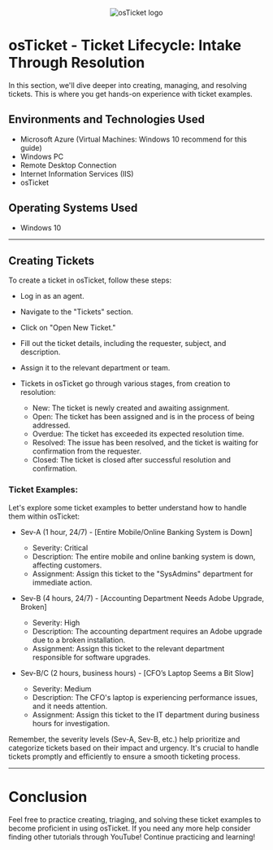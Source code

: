 <p align="center">
<img src="https://i.imgur.com/Clzj7Xs.png" alt="osTicket logo"/>
</p>

<h1>osTicket - Ticket Lifecycle: Intake Through Resolution</h1>
<p> In this section, we'll dive deeper into creating, managing, and resolving tickets. This is where you get hands-on experience with ticket examples.</p>

<h2>Environments and Technologies Used</h2>

- Microsoft Azure (Virtual Machines: Windows 10 recommend for this guide)
- Windows PC
- Remote Desktop Connection
- Internet Information Services (IIS)
- osTicket

<h2>Operating Systems Used </h2>

- Windows 10

-----

<h2>Creating Tickets</h2>
<p>To create a ticket in osTicket, follow these steps:</p>

- Log in as an agent.

- Navigate to the "Tickets" section.

- Click on "Open New Ticket."

- Fill out the ticket details, including the requester, subject, and description.

- Assign it to the relevant department or team.

- Tickets in osTicket go through various stages, from creation to resolution:
    - New: The ticket is newly created and awaiting assignment.
    - Open: The ticket has been assigned and is in the process of being addressed.
    - Overdue: The ticket has exceeded its expected resolution time.
    - Resolved: The issue has been resolved, and the ticket is waiting for confirmation from the requester.
    - Closed: The ticket is closed after successful resolution and confirmation.

<h3>Ticket Examples:</h3>
<p>Let's explore some ticket examples to better understand how to handle them within osTicket:</p>

- Sev-A (1 hour, 24/7) - [Entire Mobile/Online Banking System is Down]
    - Severity: Critical
    - Description: The entire mobile and online banking system is down, affecting customers.
    - Assignment: Assign this ticket to the "SysAdmins" department for immediate action.

- Sev-B (4 hours, 24/7) - [Accounting Department Needs Adobe Upgrade, Broken]
    - Severity: High
    - Description: The accounting department requires an Adobe upgrade due to a broken installation.
    - Assignment: Assign this ticket to the relevant department responsible for software upgrades.

- Sev-B/C (2 hours, business hours) - [CFO’s Laptop Seems a Bit Slow]
    - Severity: Medium
    - Description: The CFO's laptop is experiencing performance issues, and it needs attention.
    - Assignment: Assign this ticket to the IT department during business hours for investigation.

<p>Remember, the severity levels (Sev-A, Sev-B, etc.) help prioritize and categorize tickets based on their impact and urgency. It's crucial to handle tickets promptly and efficiently to ensure a smooth ticketing process.</p>

-----

<h1>Conclusion</h1>
Feel free to practice creating, triaging, and solving these ticket examples to become proficient in using osTicket. If you need any more help consider finding other tutorials through YouTube! Continue practicing and learning!
